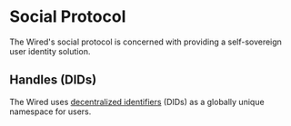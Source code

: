 # Social Protocol

The Wired's social protocol is concerned with providing a self-sovereign user identity solution.

## Handles (DIDs)

The Wired uses [decentralized identifiers](https://en.wikipedia.org/wiki/Decentralized_identifier) (DIDs) as a globally unique namespace for users.
